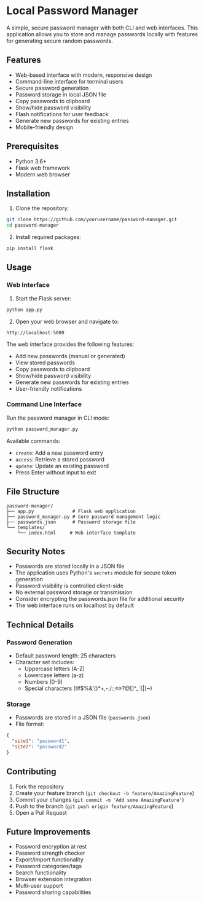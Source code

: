 # Local Password Manager

A simple, secure password manager with both CLI and web interfaces. This application allows you to store and manage passwords locally with features for generating secure random passwords.

## Features

- Web-based interface with modern, responsive design
- Command-line interface for terminal users
- Secure password generation
- Password storage in local JSON file
- Copy passwords to clipboard
- Show/hide password visibility
- Flash notifications for user feedback
- Generate new passwords for existing entries
- Mobile-friendly design

## Prerequisites

- Python 3.6+
- Flask web framework
- Modern web browser

## Installation

1. Clone the repository:

```bash
git clone https://github.com/yourusername/password-manager.git
cd password-manager
```

2. Install required packages:

```bash
pip install flask
```

## Usage

### Web Interface

1. Start the Flask server:

```bash
python app.py
```

2. Open your web browser and navigate to:

```
http://localhost:5000
```

The web interface provides the following features:

- Add new passwords (manual or generated)
- View stored passwords
- Copy passwords to clipboard
- Show/hide password visibility
- Generate new passwords for existing entries
- User-friendly notifications

### Command Line Interface

Run the password manager in CLI mode:

```bash
python password_manager.py
```

Available commands:

- `create`: Add a new password entry
- `access`: Retrieve a stored password
- `update`: Update an existing password
- Press Enter without input to exit

## File Structure

```
password-manager/
├── app.py              # Flask web application
├── password_manager.py # Core password management logic
├── passwords.json      # Password storage file
└── templates/
    └── index.html     # Web interface template
```

## Security Notes

- Passwords are stored locally in a JSON file
- The application uses Python's `secrets` module for secure token generation
- Password visibility is controlled client-side
- No external password storage or transmission
- Consider encrypting the passwords.json file for additional security
- The web interface runs on localhost by default

## Technical Details

### Password Generation

- Default password length: 25 characters
- Character set includes:
  - Uppercase letters (A-Z)
  - Lowercase letters (a-z)
  - Numbers (0-9)
  - Special characters (!#$%&'()\*+,-./:;<=>?@[\]^\_`{|}~)

### Storage

- Passwords are stored in a JSON file (`passwords.json`)
- File format:

```json
{
  "site1": "password1",
  "site2": "password2"
}
```

## Contributing

1. Fork the repository
2. Create your feature branch (`git checkout -b feature/AmazingFeature`)
3. Commit your changes (`git commit -m 'Add some AmazingFeature'`)
4. Push to the branch (`git push origin feature/AmazingFeature`)
5. Open a Pull Request

## Future Improvements

- Password encryption at rest
- Password strength checker
- Export/import functionality
- Password categories/tags
- Search functionality
- Browser extension integration
- Multi-user support
- Password sharing capabilities
